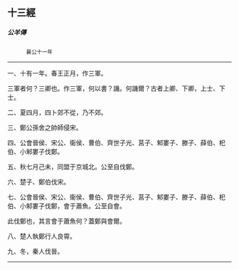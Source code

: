 

## 十三經

##### 公羊傳
　　　`襄公十一年`

* * *

一、十有一年。春王正月，作三軍。

三軍者何？三卿也。作三軍，何以書？譏。何譏爾？古者上卿、下卿，上士、下士。

二、夏四月，四卜郊不從，乃不郊。

三、鄭公孫舍之帥師侵宋。

四、公會晉侯、宋公、衞侯、曹伯、齊世子光、莒子、邾婁子、滕子、薛伯、𣏌伯、小邾婁子伐鄭。

五、秋七月己未，同盟于京城北。公至自伐鄭。

六、楚子、鄭伯伐宋。

七、公會晉侯、宋公、衞侯、曹伯、齊世子光、莒子、邾婁子、滕子、薛伯、𣏌伯、小邾婁子伐鄭，會于蕭魚。公至自會。

此伐鄭也，其言會于蕭魚何？蓋鄭與會爾。

八、楚人執鄭行人良霄。

九、冬，秦人伐晉。

* * *

